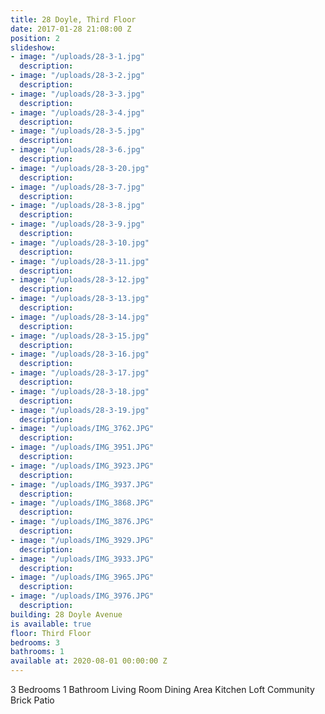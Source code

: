 ```yaml
---
title: 28 Doyle, Third Floor
date: 2017-01-28 21:08:00 Z
position: 2
slideshow:
- image: "/uploads/28-3-1.jpg"
  description: 
- image: "/uploads/28-3-2.jpg"
  description: 
- image: "/uploads/28-3-3.jpg"
  description: 
- image: "/uploads/28-3-4.jpg"
  description: 
- image: "/uploads/28-3-5.jpg"
  description: 
- image: "/uploads/28-3-6.jpg"
  description: 
- image: "/uploads/28-3-20.jpg"
  description: 
- image: "/uploads/28-3-7.jpg"
  description: 
- image: "/uploads/28-3-8.jpg"
  description: 
- image: "/uploads/28-3-9.jpg"
  description: 
- image: "/uploads/28-3-10.jpg"
  description: 
- image: "/uploads/28-3-11.jpg"
  description: 
- image: "/uploads/28-3-12.jpg"
  description: 
- image: "/uploads/28-3-13.jpg"
  description: 
- image: "/uploads/28-3-14.jpg"
  description: 
- image: "/uploads/28-3-15.jpg"
  description: 
- image: "/uploads/28-3-16.jpg"
  description: 
- image: "/uploads/28-3-17.jpg"
  description: 
- image: "/uploads/28-3-18.jpg"
  description: 
- image: "/uploads/28-3-19.jpg"
  description: 
- image: "/uploads/IMG_3762.JPG"
  description: 
- image: "/uploads/IMG_3951.JPG"
  description: 
- image: "/uploads/IMG_3923.JPG"
  description: 
- image: "/uploads/IMG_3937.JPG"
  description: 
- image: "/uploads/IMG_3868.JPG"
  description: 
- image: "/uploads/IMG_3876.JPG"
  description: 
- image: "/uploads/IMG_3929.JPG"
  description: 
- image: "/uploads/IMG_3933.JPG"
  description: 
- image: "/uploads/IMG_3965.JPG"
  description: 
- image: "/uploads/IMG_3976.JPG"
  description: 
building: 28 Doyle Avenue
is available: true
floor: Third Floor
bedrooms: 3
bathrooms: 1
available at: 2020-08-01 00:00:00 Z
---
```


3 Bedrooms
1 Bathroom
Living Room
Dining Area
Kitchen
Loft
Community Brick Patio
